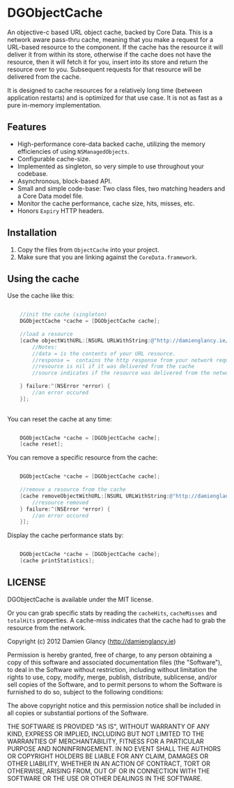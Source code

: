 DGObjectCache
=============

An objective-c based URL object cache, backed by Core Data. This is a network aware pass-thru cache, meaning that you make a request for a URL-based resource to the component. If the cache has the resource it will deliver it from within its store, otherwise if the cache does not have the resource, then it will fetch it for you, insert into its store and return the resource over to you. Subsequent requests for that resource will be delivered from the cache. 

It is designed to cache resources for a relatively long time (between application restarts) and is optimized for that use case. It is not as fast as a pure in-memory implementation.

Features
--------

* High-performance core-data backed cache, utilizing the memory efficiencies of using `NSManagedObjects`.
* Configurable cache-size.
* Implemented as singleton, so very simple to use throughout your codebase.
* Asynchronous, block-based API.
* Small and simple code-base: Two class files, two matching headers and a Core Data model file.
* Monitor the cache performance, cache size, hits, misses, etc.
* Honors `Expiry` HTTP headers.


Installation
------------

1. Copy the files from `ObjectCache` into your project.
2. Make sure that you are linking against the `CoreData.framework`.

Using the cache
---------------

Use the cache like this:

```objective-c

    //init the cache (singleton)
	DGObjectCache *cache = [DGObjectCache cache];
	
	//load a resource
	[cache objectWithURL:[NSURL URLWithString:@"http://damienglancy.ie/blogimages/weather1.png"] success:^(NSData *object, NSURLResponse *response, ObjectLoadSource source) {
		//Notes:
		//data = is the contents of your URL resource.
		//response =  contains the http response from your network request, if the cache had to retrieve the resource from the network.
		//resource is nil if it was delivered from the cache
		//source indicates if the resource was delivered from the network or the cache
	        
	} failure:^(NSError *error) {
		//an error occured
	}];
	
```

You can reset the cache at any time:

```objective-c

	DGObjectCache *cache = [DGObjectCache cache];
	[cache reset];
```

You can remove a specific resource from the cache:

```objective-c

	DGObjectCache *cache = [DGObjectCache cache];
	
	//remove a resource from the cache
	[cache removeObjectWithURL:[NSURL URLWithString:@"http://damienglancy.ie/blogimages/weather1.png"] success:^(NSData *object, NSURLResponse *response, ObjectLoadSource source) {
		//resource removed
	} failure:^(NSError *error) {
		//an error occured
	}];
```

Display the cache performance stats by:

```objective-c

	DGObjectCache *cache = [DGObjectCache cache];
	[cache printStatistics];
```

LICENSE
-------

DGObjectCache is available under the MIT license.

Or you can grab specific stats by reading the `cacheHits`, `cacheMisses` and `totalHits` properties. A cache-miss indicates that the cache had to grab the resource from the network.

Copyright (c) 2012 Damien Glancy (http://damienglancy.ie)

Permission is hereby granted, free of charge, to any person obtaining a copy
of this software and associated documentation files (the "Software"), to deal
in the Software without restriction, including without limitation the rights
to use, copy, modify, merge, publish, distribute, sublicense, and/or sell
copies of the Software, and to permit persons to whom the Software is
furnished to do so, subject to the following conditions:

The above copyright notice and this permission notice shall be included in
all copies or substantial portions of the Software.

THE SOFTWARE IS PROVIDED "AS IS", WITHOUT WARRANTY OF ANY KIND, EXPRESS OR
IMPLIED, INCLUDING BUT NOT LIMITED TO THE WARRANTIES OF MERCHANTABILITY,
FITNESS FOR A PARTICULAR PURPOSE AND NONINFRINGEMENT. IN NO EVENT SHALL THE
AUTHORS OR COPYRIGHT HOLDERS BE LIABLE FOR ANY CLAIM, DAMAGES OR OTHER
LIABILITY, WHETHER IN AN ACTION OF CONTRACT, TORT OR OTHERWISE, ARISING FROM,
OUT OF OR IN CONNECTION WITH THE SOFTWARE OR THE USE OR OTHER DEALINGS IN
THE SOFTWARE.


